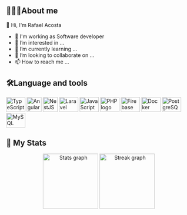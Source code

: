 ## 🧑🏻‍💻About me

👋 Hi, I'm Rafael Acosta

- 🚧 I'm working as Software developer
- 👀 I’m interested in ...
- 🌱 I’m currently learning ...
- 💞️ I’m looking to collaborate on ...
- 📫 How to reach me ...

## 🛠️Language and tools
<div align="left">
  <img src="https://cdn.jsdelivr.net/gh/devicons/devicon/icons/typescript/typescript-original.svg" height="40" width="52" alt="TypeScript logo"  />
  <img src="https://cdn.jsdelivr.net/gh/devicons/devicon/icons/angular/angular-original.svg" height="40" with="52" alt="Angular logo" />
  <img src="https://cdn.jsdelivr.net/gh/devicons/devicon/icons/nestjs/nestjs-original-wordmark.svg" height="40" with="52" alt="NestJS logo" />
  <img src="https://cdn.jsdelivr.net/gh/devicons/devicon/icons/laravel/laravel-original-wordmark.svg" height="40" width="52" alt="Laravel logo" />
  <img src="https://cdn.jsdelivr.net/gh/devicons/devicon/icons/javascript/javascript-original.svg" height="40" width="52" alt="JavaScript logo"  />
  <img src="https://cdn.jsdelivr.net/gh/devicons/devicon/icons/php/php-plain.svg" height="40" width="52" alt="PHP logo"  />
  <img src="https://cdn.jsdelivr.net/gh/devicons/devicon/icons/firebase/firebase-plain-wordmark.svg" height="40" width="52" alt="Firebase logo"  />
  <img src="https://cdn.jsdelivr.net/gh/devicons/devicon/icons/docker/docker-original-wordmark.svg" height="40" width="52" alt="Docker logo"  />
  <img src="https://cdn.jsdelivr.net/gh/devicons/devicon/icons/postgresql/postgresql-original.svg" height="40" width="52" alt="PostgreSQL logo"  />
  <img src="https://cdn.jsdelivr.net/gh/devicons/devicon/icons/mysql/mysql-original-wordmark.svg" height="40" width="52" alt="MySQL logo"  />
</div>

## 🚀 My Stats
<div align="center">
  <img src="https://github-readme-stats.vercel.app/api?username=JRafael91&theme=material-palenight&show_icons=true" height="150" alt="Stats graph" />
  <img src="https://github-readme-streak-stats.herokuapp.com?user=JRafael91&theme=material-palenight" height="150" alt="Streak graph"  />
</div>
<!---
JRafael91/JRafael91 is a ✨ special ✨ repository because its `README.md` (this file) appears on your GitHub profile.
You can click the Preview link to take a look at your changes.
--->

<!---
![Anurag's GitHub stats](https://github-readme-stats.vercel.app/api?username=JRafael91&theme=material-palenight&show_icons=true)
[![GitHub Streak](https://github-readme-streak-stats.herokuapp.com?user=JRafael91&theme=material-palenight)](https://git.io/streak-stats)
![Stats](https://github-readme-stats.vercel.app/api/top-langs?username=JRafael91&locale=en&hide_title=false&layout=compact&card_width=320&langs_count=5&theme=dark&hide_border=true&order=2)
-->
